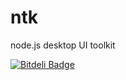 ntk
===

node.js desktop UI toolkit

[![Bitdeli Badge](https://d2weczhvl823v0.cloudfront.net/sidorares/ntk/trend.png)](https://bitdeli.com/free "Bitdeli Badge")

